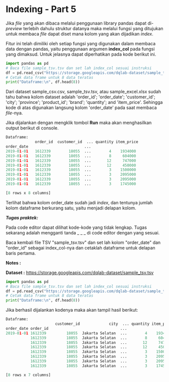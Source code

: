 # Indexing - Part 5

Jika _file_ yang akan dibaca melalui penggunaan library pandas dapat di-_preview_ terlebih dahulu struktur datanya maka melalui fungsi yang ditujukan untuk membaca _file_ dapat diset mana kolom yang akan dijadikan _index_.

Fitur ini telah dimiliki oleh setiap fungsi yang digunakan dalam membaca data dengan pandas, yaitu penggunaan argumen **index_col** pada fungsi yang dimaksud. Untuk jelasnya dapat diperhatikan pada kode berikut ini.

```python
import pandas as pd
# Baca file sample_tsv.tsv dan set lah index_col sesuai instruksi
df = pd.read_csv("https://storage.googleapis.com/dqlab-dataset/sample_tsv.tsv", sep="\t", index_col=["order_date"])
# Cetak data frame untuk 8 data teratas
print("Dataframe:\n", df.head(8))
```

Dari dataset sample_csv.csv, sample_tsv.tsv, atau sample_excel.xlsx sudah tahu bahwa kolom dataset adalah 'order_id'; 'order_date'; 'customer_id'; 'city'; 'province'; 'product_id'; 'brand'; 'quantity'; and 'item_price'. Sehingga kode di atas digunakan langsung kolom 'order_date' pada saat membaca _file_-nya.

Jika dijalankan dengan mengklik tombol **Run** maka akan menghasilkan output berikut di console.

```python
Dataframe:
             order_id  customer_id  ... quantity item_price
order_date                         ...                    
2019-01-01   1612339        18055  ...        4    1934000
2019-01-01   1612339        18055  ...        8     604000
2019-01-01   1612339        18055  ...       12     747000
2019-01-01   1612339        18055  ...       12     450000
2019-01-01   1612339        18055  ...        3    1500000
2019-01-01   1612339        18055  ...        3    2095000
2019-01-01   1612339        18055  ...        3    2095000
2019-01-01   1612339        18055  ...        3    1745000

[8 rows x 8 columns]
```

Terlihat bahwa kolom order_date sudah jadi _index_, dan tentunya jumlah kolom dataframe berkurang satu, yaitu menjadi delapan kolom.

_**Tugas praktek:**_

Pada code editor dapat dilihat kode-kode yang tidak lengkap. Tugas sekarang adalah mengganti tanda _ _ _ di code editor dengan yang sesuai.  

Baca kembali file TSV "sample_tsv.tsv" dan set lah kolom "order_date" dan "order_id" sebagai index_col-nya dan cetaklah dataframe untuk delapan baris pertama. 

**Notes :**

**Dataset :** https://storage.googleapis.com/dqlab-dataset/sample_tsv.tsv

```python
import pandas as pd
# Baca file sample_tsv.tsv dan set lah index_col sesuai instruksi
df = pd.read_csv("https://storage.googleapis.com/dqlab-dataset/sample_tsv.tsv", sep="\t", index_col=["order_date", "order_id"])
# Cetak data frame untuk 8 data teratas
print("Dataframe:\n", df.head(8))
```

Jika berhasil dijalankan kodenya maka akan tampil hasil berikut:

```python
Dataframe:
                      customer_id             city  ... quantity item_price
order_date order_id                                ...                    
2019-01-01 1612339         18055  Jakarta Selatan  ...        4    1934000
           1612339         18055  Jakarta Selatan  ...        8     604000
           1612339         18055  Jakarta Selatan  ...       12     747000
           1612339         18055  Jakarta Selatan  ...       12     450000
           1612339         18055  Jakarta Selatan  ...        3    1500000
           1612339         18055  Jakarta Selatan  ...        3    2095000
           1612339         18055  Jakarta Selatan  ...        3    2095000
           1612339         18055  Jakarta Selatan  ...        3    1745000

[8 rows x 7 columns]
```
